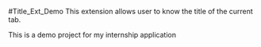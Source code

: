 #Title_Ext_Demo
This extension allows user to know the title of the current tab.

This is a demo project for my internship application
